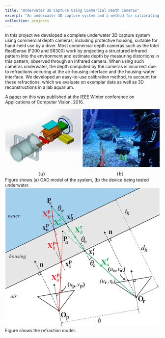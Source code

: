 ```yaml
---
title: "Underwater 3D Capture Using Commercial Depth Cameras"
excerpt: "An underwater 3D capture system and a method for calibrating depth cameras for underwater use.<br/> <img src='/images/underwater_system.gif'>"
collection: projects
---
```

  
In this project we developed a complete underwater 3D capture system using commercial depth cameras, including protective housing, suitable for hand-held use by a diver. Most commercial depth cameras such as the Intel RealSense (F200 and SR300) work by projecting a structured infrared pattern into the environment and estimate depth by measuring distortions in this pattern, observed through an infrared camera. When using such cameras underwater, the depth computed by the cameras is incorrect due to refractions occuring at the air-housing interface and the housing-water interface. We developed an easy-to-use calibration method, to account for these refractions, which we evaluate on exemplar data as well as 3D reconstructions in a lab aquarium.

A [paper](../../publication/2016-03-07-Underwater-3D) on this was published at the IEEE Winter conference on Applications of Computer Vision, 2016.

<img src='/images/underwater_system.gif'>  
Figure shows (a) CAD model of the system, (b) the device being tested underwater.

<img src='/images/underwater_refractions.gif'>  
Figure shows the refraction model.